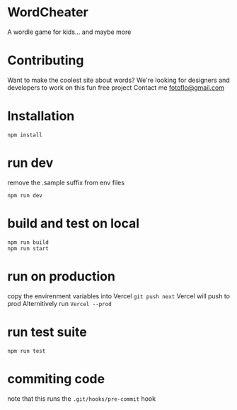 # WordCheater

A wordle game for kids... and maybe more

# Contributing
Want to make the coolest site about words? 
We're looking for designers and developers to work on this fun free project
Contact me fotoflo@gmail.com

# Installation

`npm install`

# run dev

remove the .sample suffix from env files

`npm run dev`

# build and test on local

```
npm run build
npm run start
```

# run on production
copy the envirenment variables into Vercel
`git push next`
Vercel will push to prod
Alternitively run `Vercel --prod`

# run test suite
`npm run test`

# commiting code 
note that this runs the `.git/hooks/pre-commit` hook
